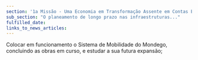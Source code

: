 ```yaml
---
section: '1a Missão - Uma Economia em Transformação Assente em Contas Equilibradas'
sub_section: "O planeamento de longo prazo nas infraestruturas..."
fulfilled_date:
links_to_news_articles:
---
```


Colocar em funcionamento o Sistema de Mobilidade do Mondego, concluindo as obras em curso, e estudar a sua futura expansão;
